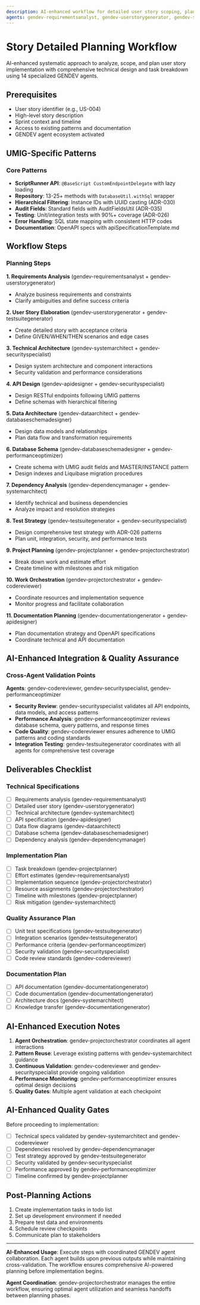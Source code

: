 ```yaml
---
description: AI-enhanced workflow for detailed user story scoping, planning, and task breakdown using GENDEV agents
agents: gendev-requirementsanalyst, gendev-userstorygenerator, gendev-systemarchitect, gendev-apidesigner, gendev-dataarchitect, gendev-databaseschemadesigner, gendev-dependencymanager, gendev-testsuitegenerator, gendev-projectplanner, gendev-projectorchestrator, gendev-documentationgenerator, gendev-codereviewer, gendev-securityspecialist, gendev-performanceoptimizer
---
```


# Story Detailed Planning Workflow

AI-enhanced systematic approach to analyze, scope, and plan user story implementation with comprehensive technical design and task breakdown using 14 specialized GENDEV agents.

## Prerequisites

- User story identifier (e.g., US-004)
- High-level story description
- Sprint context and timeline
- Access to existing patterns and documentation
- GENDEV agent ecosystem activated

## UMIG-Specific Patterns

### Core Patterns

- **ScriptRunner API**: `@BaseScript CustomEndpointDelegate` with lazy loading
- **Repository**: 13-25+ methods with `DatabaseUtil.withSql` wrapper
- **Hierarchical Filtering**: Instance IDs with UUID casting (ADR-030)
- **Audit Fields**: Standard fields with AuditFieldsUtil (ADR-035)
- **Testing**: Unit/integration tests with 90%+ coverage (ADR-026)
- **Error Handling**: SQL state mapping with consistent HTTP codes
- **Documentation**: OpenAPI specs with apiSpecificationTemplate.md

## Workflow Steps

### Planning Steps

**1. Requirements Analysis** (gendev-requirementsanalyst + gendev-userstorygenerator)

- Analyze business requirements and constraints
- Clarify ambiguities and define success criteria

**2. User Story Elaboration** (gendev-userstorygenerator + gendev-testsuitegenerator)

- Create detailed story with acceptance criteria
- Define GIVEN/WHEN/THEN scenarios and edge cases

**3. Technical Architecture** (gendev-systemarchitect + gendev-securityspecialist)

- Design system architecture and component interactions
- Security validation and performance considerations

**4. API Design** (gendev-apidesigner + gendev-securityspecialist)

- Design RESTful endpoints following UMIG patterns
- Define schemas with hierarchical filtering

**5. Data Architecture** (gendev-dataarchitect + gendev-databaseschemadesigner)

- Design data models and relationships
- Plan data flow and transformation requirements

**6. Database Schema** (gendev-databaseschemadesigner + gendev-performanceoptimizer)

- Create schema with UMIG audit fields and MASTER/INSTANCE pattern
- Design indexes and Liquibase migration procedures

**7. Dependency Analysis** (gendev-dependencymanager + gendev-systemarchitect)

- Identify technical and business dependencies
- Analyze impact and resolution strategies

**8. Test Strategy** (gendev-testsuitegenerator + gendev-securityspecialist)

- Design comprehensive test strategy with ADR-026 patterns
- Plan unit, integration, security, and performance tests

**9. Project Planning** (gendev-projectplanner + gendev-projectorchestrator)

- Break down work and estimate effort
- Create timeline with milestones and risk mitigation

**10. Work Orchestration** (gendev-projectorchestrator + gendev-codereviewer)

- Coordinate resources and implementation sequence
- Monitor progress and facilitate collaboration

**11. Documentation Planning** (gendev-documentationgenerator + gendev-apidesigner)

- Plan documentation strategy and OpenAPI specifications
- Coordinate technical and API documentation

## AI-Enhanced Integration & Quality Assurance

### Cross-Agent Validation Points

**Agents**: gendev-codereviewer, gendev-securityspecialist, gendev-performanceoptimizer

- **Security Review**: gendev-securityspecialist validates all API endpoints, data models, and access patterns
- **Performance Analysis**: gendev-performanceoptimizer reviews database schema, query patterns, and response times
- **Code Quality**: gendev-codereviewer ensures adherence to UMIG patterns and coding standards
- **Integration Testing**: gendev-testsuitegenerator coordinates with all agents for comprehensive test coverage

## Deliverables Checklist

### Technical Specifications

- [ ] Requirements analysis (gendev-requirementsanalyst)
- [ ] Detailed user story (gendev-userstorygenerator)
- [ ] Technical architecture (gendev-systemarchitect)
- [ ] API specification (gendev-apidesigner)
- [ ] Data flow diagrams (gendev-dataarchitect)
- [ ] Database schema (gendev-databaseschemadesigner)
- [ ] Dependency analysis (gendev-dependencymanager)

### Implementation Plan

- [ ] Task breakdown (gendev-projectplanner)
- [ ] Effort estimates (gendev-requirementsanalyst)
- [ ] Implementation sequence (gendev-projectorchestrator)
- [ ] Resource assignments (gendev-projectorchestrator)
- [ ] Timeline with milestones (gendev-projectplanner)
- [ ] Risk mitigation (gendev-systemarchitect)

### Quality Assurance Plan

- [ ] Unit test specifications (gendev-testsuitegenerator)
- [ ] Integration scenarios (gendev-testsuitegenerator)
- [ ] Performance criteria (gendev-performanceoptimizer)
- [ ] Security validation (gendev-securityspecialist)
- [ ] Code review standards (gendev-codereviewer)

### Documentation Plan

- [ ] API documentation (gendev-documentationgenerator)
- [ ] Code documentation (gendev-documentationgenerator)
- [ ] Architecture docs (gendev-systemarchitect)
- [ ] Knowledge transfer (gendev-documentationgenerator)

## AI-Enhanced Execution Notes

1. **Agent Orchestration**: gendev-projectorchestrator coordinates all agent interactions
2. **Pattern Reuse**: Leverage existing patterns with gendev-systemarchitect guidance
3. **Continuous Validation**: gendev-codereviewer and gendev-securityspecialist provide ongoing validation
4. **Performance Monitoring**: gendev-performanceoptimizer ensures optimal design decisions
5. **Quality Gates**: Multiple agent validation at each checkpoint

## AI-Enhanced Quality Gates

Before proceeding to implementation:

- [ ] Technical specs validated by gendev-systemarchitect and gendev-codereviewer
- [ ] Dependencies resolved by gendev-dependencymanager
- [ ] Test strategy approved by gendev-testsuitegenerator
- [ ] Security validated by gendev-securityspecialist
- [ ] Performance approved by gendev-performanceoptimizer
- [ ] Timeline confirmed by gendev-projectplanner

## Post-Planning Actions

1. Create implementation tasks in todo list
2. Set up development environment if needed
3. Prepare test data and environments
4. Schedule review checkpoints
5. Communicate plan to stakeholders

---

**AI-Enhanced Usage**: Execute steps with coordinated GENDEV agent collaboration. Each agent builds upon previous outputs while maintaining cross-validation. The workflow ensures comprehensive AI-powered planning before implementation begins.

**Agent Coordination**: gendev-projectorchestrator manages the entire workflow, ensuring optimal agent utilization and seamless handoffs between planning phases.
